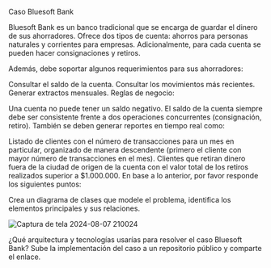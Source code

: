 Caso Bluesoft Bank

Bluesoft Bank es un banco tradicional que se encarga de guardar el dinero de sus ahorradores. Ofrece dos tipos de cuenta: ahorros para personas naturales y corrientes para empresas. Adicionalmente, para cada cuenta se pueden hacer consignaciones y retiros.

Además, debe soportar algunos requerimientos para sus ahorradores:

Consultar el saldo de la cuenta.
Consultar los movimientos más recientes.
Generar extractos mensuales.
Reglas de negocio:

Una cuenta no puede tener un saldo negativo.
El saldo de la cuenta siempre debe ser consistente frente a dos operaciones concurrentes (consignación, retiro).
También se deben generar reportes en tiempo real como:

Listado de clientes con el número de transacciones para un mes en particular, organizado de manera descendente (primero el cliente con mayor número de transacciones en el mes).
Clientes que retiran dinero fuera de la ciudad de origen de la cuenta con el valor total de los retiros realizados superior a $1.000.000.
En base a lo anterior, por favor responde los siguientes puntos:

Crea un diagrama de clases que modele el problema, identifica los elementos principales y sus relaciones.

![Captura de tela 2024-08-07 210024](https://github.com/user-attachments/assets/0a03b025-bdfc-48c8-a407-6d0202ae3d7e)

¿Qué arquitectura y tecnologías usarías para resolver el caso Bluesoft Bank?
Sube la implementación del caso a un repositorio público y comparte el enlace.
